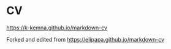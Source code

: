# CV

https://k-kemna.github.io/markdown-cv

Forked and edited from https://elipapa.github.io/markdown-cv
